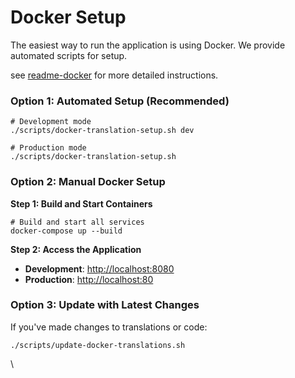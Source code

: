# Docker Setup

The easiest way to run the application is using Docker. We provide automated scripts for setup.

see [readme-docker](../readme-docker/ "mention") for more detailed instructions.



### Option 1: Automated Setup (Recommended)

```
# Development mode
./scripts/docker-translation-setup.sh dev

# Production mode
./scripts/docker-translation-setup.sh
```



### Option 2: Manual Docker Setup

**Step 1: Build and Start Containers**

```
# Build and start all services
docker-compose up --build
```

**Step 2: Access the Application**

* **Development**: [http://localhost:8080](http://localhost:8080/)
* **Production**: [http://localhost:80](http://localhost/)



### Option 3: Update with Latest Changes

If you've made changes to translations or code:

```
./scripts/update-docker-translations.sh
```

\
